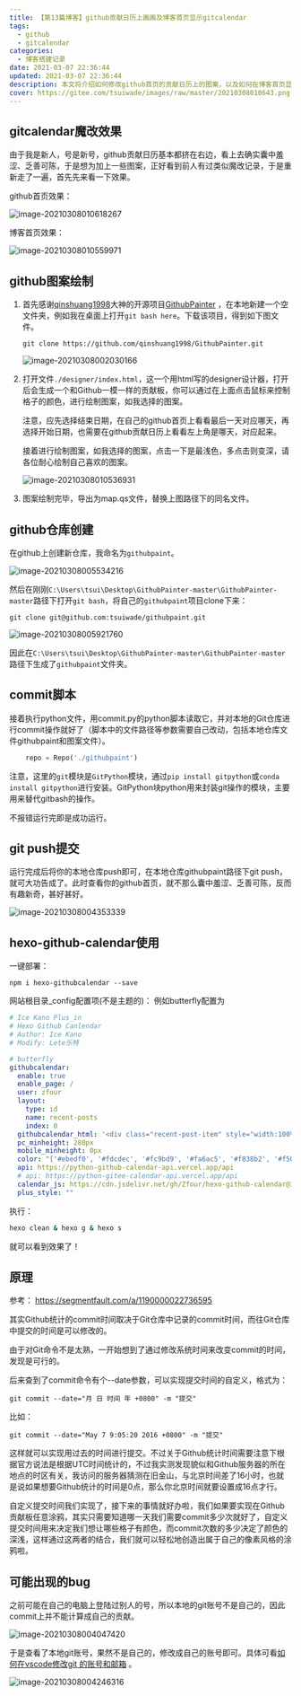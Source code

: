 ```yaml
---
title: 【第13篇博客】github贡献日历上画画及博客首页显示gitcalendar
tags:
  - github
  - gitcalendar
categories:
  - 博客搭建记录
date: 2021-03-07 22:36:44
updated: 2021-03-07 22:36:44
description: 本文将介绍如何修改github首页的贡献日历上的图案，以及如何在博客首页显示该图案。
cover: https://gitee.com/tsuiwade/images/raw/master/20210308010643.png
---
```


## gitcalendar魔改效果

由于我是新人，号是新号，github贡献日历基本都挤在右边，看上去确实囊中羞涩、乏善可陈，于是想为加上一些图案，正好看到前人有过类似魔改记录，于是重新走了一遍，首先先来看一下效果。

github首页效果：

![image-20210308010618267](https://gitee.com/tsuiwade/images/raw/master/image-20210308010618267.png)

博客首页效果：

![image-20210308010559971](https://gitee.com/tsuiwade/images/raw/master/image-20210308010559971.png)

## github图案绘制

1. 首先感谢[qinshuang1998](https://github.com/qinshuang1998)大神的开源项目[GithubPainter](https://github.com/qinshuang1998/GithubPainter) ，在本地新建一个空文件夹，例如我在桌面上打开`git bash here`。下载该项目，得到如下图文件。

   ```git
   git clone https://github.com/qinshuang1998/GithubPainter.git  
   ```

   ![image-20210308002030166](https://gitee.com/tsuiwade/images/raw/master/image-20210308002030166.png)

2. 打开文件`./designer/index.html`，这一个用html写的designer设计器，打开后会生成一个和Github一模一样的贡献板，你可以通过在上面点击鼠标来控制格子的颜色，进行绘制图案，如我选择的图案。

   注意，应先选择结束日期，在自己的github首页上看看最后一天对应哪天，再选择开始日期，也需要在github贡献日历上看看左上角是哪天，对应起来。

   接着进行绘制图案，如我选择的图案，点击一下是最浅色，多点击则变深，请各位耐心绘制自己喜欢的图案。

   ![image-20210308010536931](https://gitee.com/tsuiwade/images/raw/master/image-20210308010536931.png)

3. 图案绘制完毕，导出为map.qs文件，替换上图路径下的同名文件。

   

## github仓库创建

在github上创建新仓库，我命名为`githubpaint`。

![image-20210308005534216](https://gitee.com/tsuiwade/images/raw/master/image-20210308005534216.png)

然后在刚刚`C:\Users\tsui\Desktop\GithubPainter-master\GithubPainter-master`路径下打开`git bash`，将自己的`githubpaint`项目clone下来：

```git
git clone git@github.com:tsuiwade/githubpaint.git
```

![image-20210308005921760](https://gitee.com/tsuiwade/images/raw/master/image-20210308005921760.png)

因此在`C:\Users\tsui\Desktop\GithubPainter-master\GithubPainter-master`路径下生成了`githubpaint`文件夹。

## commit脚本

接着执行python文件，用commit.py的python脚本读取它，并对本地的Git仓库进行commit操作就好了（脚本中的文件路径等参数需要自己改动，包括本地仓库文件githubpaint和图案文件）。

```python
    repo = Repo('./githubpaint')
```

注意，这里的`git`模块是`GitPython`模块，通过`pip install gitpython`或`conda install gitpython`进行安装。GitPython块python用来封装git操作的模块，主要用来替代gitbash的操作。

不报错运行完即是成功运行。

## git push提交

运行完成后将你的本地仓库push即可，在本地仓库githubpaint路径下git push，就可大功告成了。此时查看你的github首页，就不那么囊中羞涩、乏善可陈，反而有趣新奇，甚好甚好。

![image-20210308004353339](https://gitee.com/tsuiwade/images/raw/master/image-20210308004353339.png)



## hexo-github-calendar使用

一键部署：

```
npm i hexo-githubcalendar --save
```

网站根目录_config配置项(不是主题的)： 例如butterfly配置为

```yml
# Ice Kano Plus_in
# Hexo Github Canlendar
# Author: Ice Kano
# Modify: Lete乐特

# butterfly
githubcalendar:
  enable: true
  enable_page: /
  user: zfour
  layout:
    type: id
    name: recent-posts
    index: 0
  githubcalendar_html: '<div class="recent-post-item" style="width:100%;height:auto;padding:10px;"><div id="github_loading" style="width:10%;height:100%;margin:0 auto;display: block"><svg xmlns="http://www.w3.org/2000/svg" xmlns:xlink="http://www.w3.org/1999/xlink"  viewBox="0 0 50 50" style="enable-background:new 0 0 50 50" xml:space="preserve"><path fill="#d0d0d0" d="M25.251,6.461c-10.318,0-18.683,8.365-18.683,18.683h4.068c0-8.071,6.543-14.615,14.615-14.615V6.461z" transform="rotate(275.098 25 25)"><animateTransform attributeType="xml" attributeName="transform" type="rotate" from="0 25 25" to="360 25 25" dur="0.6s" repeatCount="indefinite"></animateTransform></path></svg></div><div id="github_container"></div></div>'
  pc_minheight: 280px
  mobile_minheight: 0px
  color: "['#ebedf0', '#fdcdec', '#fc9bd9', '#fa6ac5', '#f838b2', '#f5089f', '#c4067e', '#92055e', '#540336', '#48022f', '#30021f']"
  api: https://python-github-calendar-api.vercel.app/api
  # api: https://python-gitee-calendar-api.vercel.app/api
  calendar_js: https://cdn.jsdelivr.net/gh/Zfour/hexo-github-calendar@1.21/hexo_githubcalendar.js
  plus_style: ""
```

执行：

```cmd
hexo clean & hexo g & hexo s
```

就可以看到效果了！

## 原理

参考： https://segmentfault.com/a/1190000022736595

其实Github统计的commit时间取决于Git仓库中记录的commit时间，而往Git仓库中提交的时间是可以修改的。

由于对Git命令不是太熟，一开始想到了通过修改系统时间来改变commit的时间，发现是可行的。

后来查到了commit命令有个--date参数，可以实现提交时间的自定义，格式为：

```
git commit --date="月 日 时间 年 +0800" -m "提交"
```

比如：

```
git commit --date="May 7 9:05:20 2016 +0800" -m "提交"
```

这样就可以实现用过去的时间进行提交。不过关于Github统计时间需要注意下根据官方说法是根据UTC时间统计的，不过我实测发现貌似和Github服务器的所在地点的时区有关，我访问的服务器猜测在旧金山，与北京时间差了16小时，也就是说如果想要Github统计的时间是0点，那么你北京时间就要设置成16点才行。

自定义提交时间我们实现了，接下来的事情就好办啦，我们如果要实现在Github贡献板任意涂鸦，其实只需要知道哪一天我们需要commit多少次就好了，自定义提交时间用来决定我们想让哪些格子有颜色，而commit次数的多少决定了颜色的深浅，这样通过这两者的结合，我们就可以轻松地创造出属于自己的像素风格的涂鸦啦。

## 可能出现的bug

之前可能在自己的电脑上登陆过别人的号，所以本地的git账号不是自己的，因此commit上并不能计算成自己的贡献。

![image-20210308004047420](https://gitee.com/tsuiwade/images/raw/master/image-20210308004047420.png)

于是查看了本地git账号，果然不是自己的，修改成自己的账号即可。具体可看[如何在vscode修改git 的账号和邮箱](https://www.cnblogs.com/bbldhf/p/13269577.html) 。

![image-20210308004246316](https://gitee.com/tsuiwade/images/raw/master/image-20210308004246316.png)











